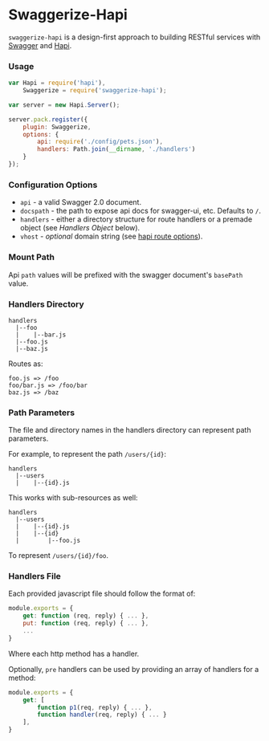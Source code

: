 # Swaggerize-Hapi

`swaggerize-hapi` is a design-first approach to building RESTful services with [Swagger](http://swagger.io) and [Hapi](http://hapijs.com).

### Usage

```javascript
var Hapi = require('hapi'),
    Swaggerize = require('swaggerize-hapi');

var server = new Hapi.Server();

server.pack.register({
    plugin: Swaggerize,
    options: {
        api: require('./config/pets.json'),
        handlers: Path.join(__dirname, './handlers')
    }
});
```

### Configuration Options

- `api` - a valid Swagger 2.0 document.
- `docspath` - the path to expose api docs for swagger-ui, etc. Defaults to `/`.
- `handlers` - either a directory structure for route handlers or a premade object (see *Handlers Object* below).
- `vhost` - *optional* domain string (see [hapi route options](https://github.com/hapijs/hapi/blob/master/docs/Reference.md#route-options)).

### Mount Path

Api `path` values will be prefixed with the swagger document's `basePath` value.

### Handlers Directory

```
handlers
  |--foo
  |    |--bar.js
  |--foo.js
  |--baz.js
```

Routes as:

```
foo.js => /foo
foo/bar.js => /foo/bar
baz.js => /baz
```

### Path Parameters

The file and directory names in the handlers directory can represent path parameters.

For example, to represent the path `/users/{id}`:

```
handlers
  |--users
  |    |--{id}.js
```

This works with sub-resources as well:

```
handlers
  |--users
  |    |--{id}.js
  |    |--{id}
  |        |--foo.js
```

To represent `/users/{id}/foo`.

### Handlers File

Each provided javascript file should follow the format of:

```javascript
module.exports = {
    get: function (req, reply) { ... },
    put: function (req, reply) { ... },
    ...
}
```

Where each http method has a handler.

Optionally, `pre` handlers can be used by providing an array of handlers for a method:

```javascript
module.exports = {
    get: [
        function p1(req, reply) { ... },
        function handler(req, reply) { ... }
    ],
}
```
